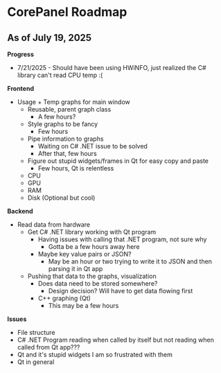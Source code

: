 # CorePanel Roadmap
## As of July 19, 2025

**Progress**
- 7/21/2025 - Should have been using HWiNFO, just realized the C# library can't read CPU temp :(

**Frontend**
- Usage + Temp graphs for main window
    - Reusable, parent graph class
        - A few hours?
    - Style graphs to be fancy
        - Few hours
    - Pipe information to graphs
        - Waiting on C# .NET issue to be solved
        - After that, few hours
    - Figure out stupid widgets/frames in Qt for easy copy and paste
        - Few hours, Qt is relentless
    - CPU
    - GPU
    - RAM
    - Disk (Optional but cool)

**Backend**
- Read data from hardware
    - Get C# .NET library working with Qt program
        - Having issues with calling that .NET program, not sure why
            - Gotta be a few hours away here
        - Maybe key value pairs or JSON?
            - May be an hour or two trying to write it to JSON and then parsing it in Qt app
    - Pushing that data to the graphs, visualization
        - Does data need to be stored somewhere?
            - Design decision? Will have to get data flowing first
        - C++ graphing (Qt)
            - This may be a few hours

**Issues**
- File structure
- C# .NET Program reading when called by itself but not reading when called from Qt app???
- Qt and it's stupid widgets I am so frustrated with them
- Qt in general
